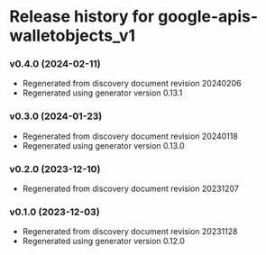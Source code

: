 # Release history for google-apis-walletobjects_v1

### v0.4.0 (2024-02-11)

* Regenerated from discovery document revision 20240206
* Regenerated using generator version 0.13.1

### v0.3.0 (2024-01-23)

* Regenerated from discovery document revision 20240118
* Regenerated using generator version 0.13.0

### v0.2.0 (2023-12-10)

* Regenerated from discovery document revision 20231207

### v0.1.0 (2023-12-03)

* Regenerated from discovery document revision 20231128
* Regenerated using generator version 0.12.0

